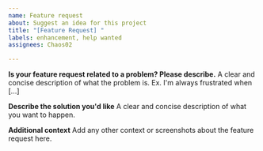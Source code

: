 ```yaml
---
name: Feature request
about: Suggest an idea for this project
title: "[Feature Request] "
labels: enhancement, help wanted
assignees: Chaos02

---
```


**Is your feature request related to a problem? Please describe.**
A clear and concise description of what the problem is. Ex. I'm always frustrated when [...]

**Describe the solution you'd like**
A clear and concise description of what you want to happen.

**Additional context**
Add any other context or screenshots about the feature request here.
